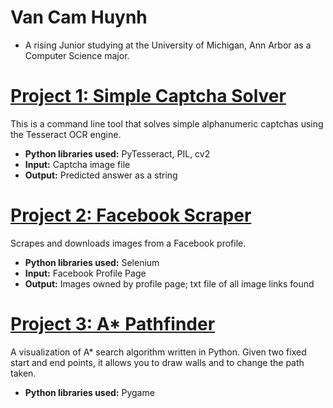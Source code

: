 # Van Cam Huynh
* A rising Junior studying at the University of Michigan, Ann Arbor as a Computer Science major.

# [Project 1: Simple Captcha Solver](https://github.com/vchuynh/simple-captcha-solver)
This is a command line tool that solves simple alphanumeric captchas using the Tesseract OCR engine.
* **Python libraries used:** PyTesseract, PIL, cv2
* **Input:** Captcha image file
* **Output:** Predicted answer as a string

# [Project 2: Facebook Scraper](https://github.com/vchuynh/facebook-scraper)
Scrapes and downloads images from a Facebook profile.
* **Python libraries used:** Selenium
* **Input:** Facebook Profile Page
* **Output:** Images owned by profile page; txt file of all image links found

# [Project 3: A* Pathfinder](https://github.com/vchuynh/AStar)
A visualization of A* search algorithm written in Python. Given two fixed start and end points, it allows you to draw walls and to change the path taken.
* **Python libraries used:** Pygame
